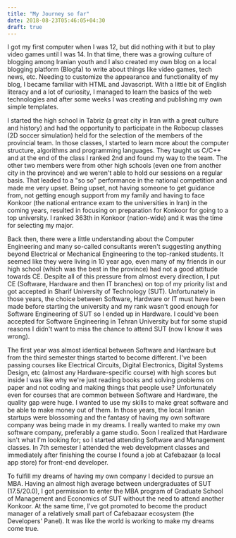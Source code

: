 ```yaml
---
title: "My Journey so far"
date: 2018-08-23T05:46:05+04:30
draft: true
---
```


I got my first computer when I was 12, but did nothing with it but to play video games until I was 14. In that time, there was a growing culture of blogging among Iranian youth and I also created my own blog on a local blogging platform (Blogfa) to write about things like video games, tech news, etc. Needing to customize the appearance and functionality of my blog, I became familiar with HTML and Javascript. With a little bit of English literacy and a lot of curiosity, I managed to learn the basics of the web technologies and after some weeks I was creating and publishing my own simple templates.

I started the high school in Tabriz (a great city in Iran with a great culture and history) and had the opportunity to participate in the Robocup classes (2D soccer simulation) held for the selection of the members of the provincial team. In those classes, I started to learn more about the computer structure, algorithms and programming languages. They taught us C/C++ and at the end of the class I ranked 2nd and found my way to the team. The other two members were from other high schools (even one from another city in the province) and we weren't able to hold our sessions on a regular basis. That leaded to a "so so" performance in the national competition and made me very upset. Being upset, not having someone to get guidance from, not getting enough support from my family and having to face Konkoor (the national entrance exam to the universities in Iran) in the coming years, resulted in focusing on preparation for Konkoor for going to a top university. I ranked 363th in Konkoor (nation-wide) and it was the time for selecting my major.

Back then, there were a little understanding about the Computer Engineering and many so-called consultants weren't suggesting anything beyond Electrical or Mechanical Engineering to the top-ranked students. It seemed like they were living in 10 year ago, even many of my friends in our high school (which was the best in the province) had not a good attitude towards CE. Despite all of this pressure from almost every direction, I put CE (Software, Hardware and then IT branches) on top of my priority list and got accepted in Sharif University of Technology (SUT). Unfortunately in those years, the choice between Software, Hardware or IT must have been made before starting the university and my rank wasn't good enough for Software Engineering of SUT so I ended up in Hardware. I could've been accepted for Software Engineering in Tehran University but for some stupid reasons I didn't want to miss the chance to attend SUT (now I know it was wrong).

The first year was almost identical between Software and Hardware but from the third semester things started to become different. I've been passing courses like Electrical Circuits, Digital Electronics, Digital Systems Design, etc (almost any Hardware-specific course) with high scores but inside I was like why we're just reading books and solving problems on paper and not coding and making things that people use? Unfortunately even for courses that are common between Software and Hardware, the quality gap were huge. I wanted to use my skills to make great software and be able to make money out of them. In those years, the local Iranian startups were blossoming and the fantasy of having my own software company was being made in my dreams. I really wanted to make my own software company, preferably a game studio. Soon I realized that Hardware isn't what I'm looking for; so I started attending Software and Management classes. In 7th semester I attended the web development classes and immediately after finishing the course I found a job at Cafebazaar (a local app store) for front-end developer. 

To fulfill my dreams of having my own company I decided to pursue an MBA. Having an almost high average between undergraduates of SUT (17.5/20.0), I got permission to enter the MBA program of Graduate School of Management and Economics of SUT without the need to attend another Konkoor. At the same time, I've got promoted to become the product manager of a relatively small part of Cafebazaar ecosystem (the Developers' Panel). It was like the world is working to make my dreams come true.